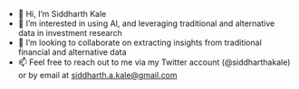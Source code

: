 - 👋 Hi, I’m Siddharth Kale
- 👀 I’m interested in using AI, and leveraging traditional and alternative data in investment research
- 💞️ I’m looking to collaborate on extracting insights from traditional financial and alternative data
- 📫 Feel free to reach out to me via my Twitter account (@siddharthakale) or by email at siddharth.a.kale@gmail.com

<!---
siddharth-kale/siddharth-kale is a ✨ special ✨ repository because its `README.md` (this file) appears on your GitHub profile.
You can click the Preview link to take a look at your changes.
--->
